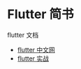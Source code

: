 # Flutter 简书

flutter 文档

- [flutter 中文网](https://flutterchina.club)
- [flutter 实战](https://book.flutterchina.club)
